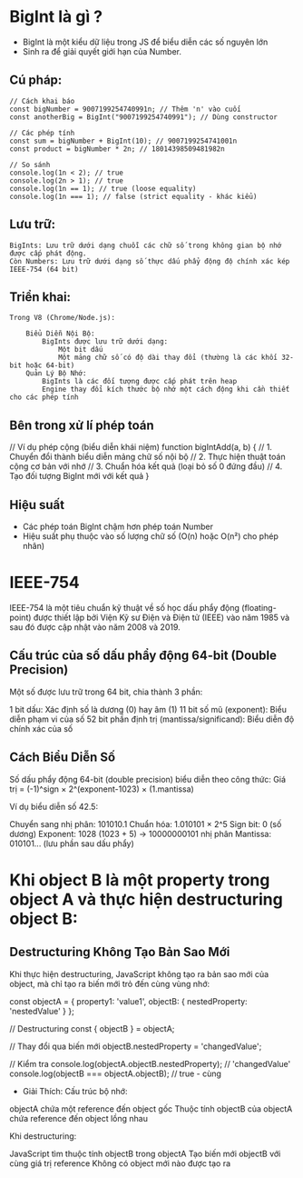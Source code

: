 # BigInt là gì ? 
- BigInt là một kiểu dữ liệu trong JS để biểu diễn các số nguyên lớn
- Sinh ra để giải quyết giới hạn của Number.
## Cú pháp: 
    // Cách khai báo
    const bigNumber = 9007199254740991n; // Thêm 'n' vào cuối
    const anotherBig = BigInt("9007199254740991"); // Dùng constructor

    // Các phép tính
    const sum = bigNumber + BigInt(10); // 9007199254741001n
    const product = bigNumber * 2n; // 18014398509481982n

    // So sánh
    console.log(1n < 2); // true
    console.log(2n > 1); // true
    console.log(1n == 1); // true (loose equality)
    console.log(1n === 1); // false (strict equality - khác kiểu)
## Lưu trữ: 
    BigInts: Lưu trữ dưới dạng chuỗi các chữ số trong không gian bộ nhớ được cấp phát động.
    Còn Numbers: Lưu trữ dưới dạng số thực dấu phẩy động độ chính xác kép IEEE-754 (64 bit)

## Triển khai: 
    Trong V8 (Chrome/Node.js):

        Biểu Diễn Nội Bộ: 
            BigInts được lưu trữ dưới dạng:
                Một bit dấu
                Một mảng chữ số có độ dài thay đổi (thường là các khối 32-bit hoặc 64-bit)
        Quản Lý Bộ Nhớ:
            BigInts là các đối tượng được cấp phát trên heap
            Engine thay đổi kích thước bộ nhớ một cách động khi cần thiết cho các phép tính
## Bên trong xử lí phép toán
// Ví dụ phép cộng (biểu diễn khái niệm)
function bigIntAdd(a, b) {
// 1. Chuyển đổi thành biểu diễn mảng chữ số nội bộ
// 2. Thực hiện thuật toán cộng cơ bản với nhớ
// 3. Chuẩn hóa kết quả (loại bỏ số 0 đứng đầu)
// 4. Tạo đối tượng BigInt mới với kết quả
}
## Hiệu suất

- Các phép toán BigInt chậm hơn phép toán Number
- Hiệu suất phụ thuộc vào số lượng chữ số (O(n) hoặc O(n²) cho phép nhân)


# IEEE-754
IEEE-754 là một tiêu chuẩn kỹ thuật về số học dấu phẩy động (floating-point) được thiết lập bởi Viện Kỹ sư Điện và Điện tử (IEEE) vào năm 1985 và sau đó được cập nhật vào năm 2008 và 2019.

## Cấu trúc của số dấu phẩy động 64-bit (Double Precision)
Một số được lưu trữ trong 64 bit, chia thành 3 phần:

1 bit dấu: Xác định số là dương (0) hay âm (1)
11 bit số mũ (exponent): Biểu diễn phạm vi của số
52 bit phần định trị (mantissa/significand): Biểu diễn độ chính xác của số

## Cách Biểu Diễn Số
Số dấu phẩy động 64-bit (double precision) biểu diễn theo công thức:
Giá trị = (-1)^sign × 2^(exponent-1023) × (1.mantissa)

Ví dụ biểu diễn số 42.5:

Chuyển sang nhị phân: 101010.1
Chuẩn hóa: 1.010101 × 2^5
Sign bit: 0 (số dương)
Exponent: 1028 (1023 + 5) → 10000000101 nhị phân
Mantissa: 010101... (lưu phần sau dấu phẩy)


# Khi object B là một property trong object A và thực hiện destructuring object B:

## Destructuring Không Tạo Bản Sao Mới
Khi thực hiện destructuring, JavaScript không tạo ra bản sao mới của object, mà chỉ tạo ra biến mới trỏ đến cùng vùng nhớ:

const objectA = {
  property1: 'value1',
  objectB: {
    nestedProperty: 'nestedValue'
  }
};

// Destructuring
const { objectB } = objectA;

// Thay đổi qua biến mới
objectB.nestedProperty = 'changedValue';

// Kiểm tra
console.log(objectA.objectB.nestedProperty); // 'changedValue'
console.log(objectB === objectA.objectB);    // true - cùng 

- Giải Thích:
Cấu trúc bộ nhớ:

objectA chứa một reference đến object gốc
Thuộc tính objectB của objectA chứa reference đến object lồng nhau

Khi destructuring:

JavaScript tìm thuộc tính objectB trong objectA
Tạo biến mới objectB với cùng giá trị reference
Không có object mới nào được tạo ra




